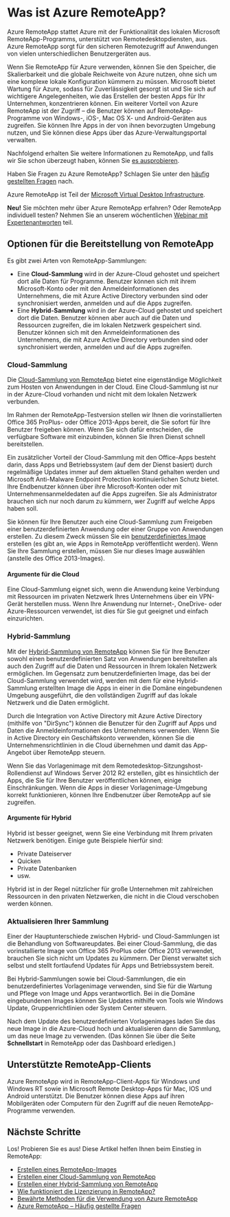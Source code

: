 <properties 
	pageTitle="Was ist RemoteApp?" 
	description="Erfahren Sie mehr über Azure RemoteApp." 
	services="remoteapp" 
	documentationCenter="" 
	authors="lizap" 
	manager="mbaldwin" 
	editor=""/>

<tags 
	ms.service="remoteapp" 
	ms.workload="compute" 
	ms.tgt_pltfrm="na" 
	ms.devlang="na" 
	ms.topic="article" 
	ms.date="04/08/2015" 
	ms.author="elizapo"/>

# Was ist Azure RemoteApp?

Azure RemoteApp stattet Azure mit der Funktionalität des lokalen Microsoft RemoteApp-Programms, unterstützt von Remotedesktopdiensten, aus. Azure RemoteApp sorgt für den sicheren Remotezugriff auf Anwendungen von vielen unterschiedlichen Benutzergeräten aus.

Wenn Sie RemoteApp für Azure verwenden, können Sie den Speicher, die Skalierbarkeit und die globale Reichweite von Azure nutzen, ohne sich um eine komplexe lokale Konfiguration kümmern zu müssen. Microsoft bietet Wartung für Azure, sodass für Zuverlässigkeit gesorgt ist und Sie sich auf wichtigere Angelegenheiten, wie das Erstellen der besten Apps für Ihr Unternehmen, konzentrieren können. Ein weiterer Vorteil von Azure RemoteApp ist der Zugriff – die Benutzer können auf RemoteApp-Programme von Windows-, iOS-, Mac OS X- und Android-Geräten aus zugreifen. Sie können Ihre Apps in der von ihnen bevorzugten Umgebung nutzen, und Sie können diese Apps über das Azure-Verwaltungsportal verwalten.

Nachfolgend erhalten Sie weitere Informationen zu RemoteApp, und falls wir Sie schon überzeugt haben, können Sie [es ausprobieren](http://azure.microsoft.com/services/remoteapp/).

Haben Sie Fragen zu Azure RemoteApp? Schlagen Sie unter den [häufig gestellten Fragen](remoteapp-faq.md) nach.

Azure RemoteApp ist Teil der [Microsoft Virtual Desktop Infrastructure](http://www.microsoft.com/server-cloud/products/virtual-desktop-infrastructure/explore.aspx).

**Neu!** Sie möchten mehr über Azure RemoteApp erfahren? Oder RemoteApp individuell testen? Nehmen Sie an unserem wöchentlichen [Webinar mit Expertenantworten](https://azureinfo.microsoft.com/AzureRemoteAppAskTheExperts-Registration-Page.html?ls=Website) teil.

## Optionen für die Bereitstellung von RemoteApp
Es gibt zwei Arten von RemoteApp-Sammlungen:


- Eine **Cloud-Sammlung** wird in der Azure-Cloud gehostet und speichert dort alle Daten für Programme. Benutzer können sich mit ihrem Microsoft-Konto oder mit den Anmeldeinformationen des Unternehmens, die mit Azure Active Directory verbunden sind oder synchronisiert werden, anmelden und auf die Apps zugreifen.
- Eine **Hybrid-Sammlung** wird in der Azure-Cloud gehostet und speichert dort die Daten. Benutzer können aber auch auf die Daten und Ressourcen zugreifen, die im lokalen Netzwerk gespeichert sind. Benutzer können sich mit den Anmeldeinformationen des Unternehmens, die mit Azure Active Directory verbunden sind oder synchronisiert werden, anmelden und auf die Apps zugreifen.

### Cloud-Sammlung

Die [Cloud-Sammlung von RemoteApp](remoteapp-create-cloud-deployment.md) bietet eine eigenständige Möglichkeit zum Hosten von Anwendungen in der Cloud. Eine Cloud-Sammlung ist nur in der Azure-Cloud vorhanden und nicht mit dem lokalen Netzwerk verbunden.

Im Rahmen der RemoteApp-Testversion stellen wir Ihnen die vorinstallierten Office 365 ProPlus- oder Office 2013-Apps bereit, die Sie sofort für Ihre Benutzer freigeben können. Wenn Sie sich dafür entscheiden, die verfügbare Software mit einzubinden, können Sie Ihren Dienst schnell bereitstellen.

Ein zusätzlicher Vorteil der Cloud-Sammlung mit den Office-Apps besteht darin, dass Apps und Betriebssystem (auf dem der Dienst basiert) durch regelmäßige Updates immer auf dem aktuellen Stand gehalten werden und Microsoft Anti-Malware Endpoint Protection kontinuierlichen Schutz bietet. Ihre Endbenutzer können über ihre Microsoft-Konten oder mit Unternehmensanmeldedaten auf die Apps zugreifen. Sie als Administrator brauchen sich nur noch darum zu kümmern, wer Zugriff auf welche Apps haben soll.

Sie können für Ihre Benutzer auch eine Cloud-Sammlung zum Freigeben einer benutzerdefinierten Anwendung oder einer Gruppe von Anwendungen erstellen. Zu diesem Zweck müssen Sie ein [benutzerdefiniertes Image](remoteapp-imageoptions.md) erstellen (es gibt an, wie Apps in RemoteApp veröffentlicht werden). Wenn Sie Ihre Sammlung erstellen, müssen Sie nur dieses Image auswählen (anstelle des Office 2013-Images).

#### Argumente für die Cloud

Eine Cloud-Sammlung eignet sich, wenn die Anwendung keine Verbindung mit Ressourcen im privaten Netzwerk Ihres Unternehmens über ein VPN-Gerät herstellen muss. Wenn Ihre Anwendung nur Internet-, OneDrive- oder Azure-Ressourcen verwendet, ist dies für Sie gut geeignet und einfach einzurichten.

### Hybrid-Sammlung
Mit der [Hybrid-Sammlung von RemoteApp](remoteapp-create-hybrid-deployment.md) können Sie für Ihre Benutzer sowohl einen benutzerdefinierten Satz von Anwendungen bereitstellen als auch den Zugriff auf die Daten und Ressourcen in Ihrem lokalen Netzwerk ermöglichen. Im Gegensatz zum benutzerdefinierten Image, das bei der Cloud-Sammlung verwendet wird, werden mit dem für eine Hybrid-Sammlung erstellten Image die Apps in einer in die Domäne eingebundenen Umgebung ausgeführt, die den vollständigen Zugriff auf das lokale Netzwerk und die Daten ermöglicht.

Durch die Integration von Active Directory mit Azure Active Directory (mithilfe von "DirSync") können die Benutzer für den Zugriff auf Apps und Daten die Anmeldeinformationen des Unternehmens verwenden. Wenn Sie in Active Directory ein Geschäftskonto verwenden, können Sie die Unternehmensrichtlinien in die Cloud übernehmen und damit das App-Angebot über RemoteApp steuern.

Wenn Sie das Vorlagenimage mit dem Remotedesktop-Sitzungshost-Rollendienst auf Windows Server 2012 R2 erstellen, gibt es hinsichtlich der Apps, die Sie für Ihre Benutzer veröffentlichen können, einige Einschränkungen. Wenn die Apps in dieser Vorlagenimage-Umgebung korrekt funktionieren, können Ihre Endbenutzer über RemoteApp auf sie zugreifen.

#### Argumente für Hybrid

Hybrid ist besser geeignet, wenn Sie eine Verbindung mit Ihrem privaten Netzwerk benötigen. Einige gute Beispiele hierfür sind:

- Private Dateiserver
- Quicken
- Private Datenbanken
- usw.

Hybrid ist in der Regel nützlicher für große Unternehmen mit zahlreichen Ressourcen in den privaten Netzwerken, die nicht in die Cloud verschoben werden können.

### Aktualisieren Ihrer Sammlung
Einer der Hauptunterschiede zwischen Hybrid- und Cloud-Sammlungen ist die Behandlung von Softwareupdates. Bei einer Cloud-Sammlung, die das vorinstallierte Image von Office 365 ProPlus oder Office 2013 verwendet, brauchen Sie sich nicht um Updates zu kümmern. Der Dienst verwaltet sich selbst und stellt fortlaufend Updates für Apps und Betriebssystem bereit.

Bei Hybrid-Sammlungen sowie bei Cloud-Sammlungen, die ein benutzerdefiniertes Vorlagenimage verwenden, sind Sie für die Wartung und Pflege von Image und Apps verantwortlich. Bei in die Domäne eingebundenen Images können Sie Updates mithilfe von Tools wie Windows Update, Gruppenrichtlinien oder System Center steuern.

Nach dem Update des benutzerdefinierten Vorlagenimages laden Sie das neue Image in die Azure-Cloud hoch und aktualisieren dann die Sammlung, um das neue Image zu verwenden. (Das können Sie über die Seite **Schnellstart** in RemoteApp oder das Dashboard erledigen.)

## Unterstützte RemoteApp-Clients
Azure RemoteApp wird in RemoteApp-Client-Apps für Windows und Windows RT sowie in Microsoft Remote Desktop-Apps für Mac, IOS und Android unterstützt. Die Benutzer können diese Apps auf ihren Mobilgeräten oder Computern für den Zugriff auf die neuen RemoteApp-Programme verwenden.

## Nächste Schritte
Los! Probieren Sie es aus! Diese Artikel helfen Ihnen beim Einstieg in RemoteApp:

- [Erstellen eines RemoteApp-Images](remoteapp-imageoptions.md)
- [Erstellen einer Cloud-Sammlung von RemoteApp](remoteapp-create-cloud-deployment.md)
- [Erstellen einer Hybrid-Sammlung von RemoteApp](remoteapp-create-hybrid-deployment.md)
- [Wie funktioniert die Lizenzierung in RemoteApp?](remoteapp-licensing.md)
- [Bewährte Methoden für die Verwendung von Azure RemoteApp](remoteapp-bestpractices.md)
- [Azure RemoteApp – Häufig gestellte Fragen](remoteapp-faq.md)

<!--HONumber=54-->